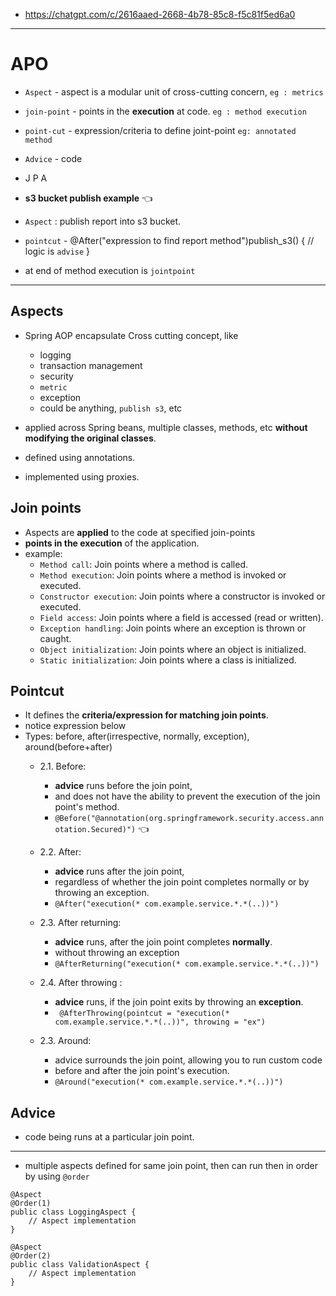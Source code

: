 - https://chatgpt.com/c/2616aaed-2668-4b78-85c8-f5c81f5ed6a0
---
# APO
- `Aspect` - aspect is a modular unit of cross-cutting concern, `eg : metrics`
- `join-point` - points in the **execution** at code. `eg : method execution`
- `point-cut` - expression/criteria to define joint-point `eg: annotated method`
- `Advice` - code

-  J P A
-  **s3 bucket publish example** :point_left:
  - `Aspect` : publish report into s3 bucket.
  - `pointcut` - @After("expression to find report method")publish_s3() { // logic is `advise` } 
  - at end of method execution is `jointpoint`
---

## Aspects
- Spring AOP encapsulate Cross cutting concept, like
  - logging 
  - transaction management
  - security 
  - `metric` 
  - exception
  - could be anything, `publish s3`, etc

- applied across Spring beans, multiple classes, methods, etc **without modifying the original classes**.
- defined using annotations.
- implemented using proxies.

## Join points
- Aspects are **applied** to the code at specified join-points
- **points in the execution** of the application.
- example:
    - `Method call`: Join points where a method is called.
    - `Method execution`: Join points where a method is invoked or executed.
    - `Constructor execution`: Join points where a constructor is invoked or executed.
    - `Field access`: Join points where a field is accessed (read or written).
    - `Exception handling`: Join points where an exception is thrown or caught.
    - `Object initialization`: Join points where an object is initialized.
    - `Static initialization`: Join points where a class is initialized.

## Pointcut
- It defines the **criteria/expression for matching join points**.
- notice expression below
- Types: before, after(irrespective, normally, exception), around(before+after)
  - 2.1. Before:
    - **advice** runs before the join point,
    - and does not have the ability to prevent the execution of the join point's method.
    - ```@Before("@annotation(org.springframework.security.access.annotation.Secured)")``` :point_left:

  - 2.2. After:
    - **advice** runs after the join point, 
    - regardless of whether the join point  completes normally or by throwing an exception.
    - ```@After("execution(* com.example.service.*.*(..))")```

  - 2.3. After returning:
    - **advice** runs, after the join point completes **normally**.
    - without throwing an exception
    - ```@AfterReturning("execution(* com.example.service.*.*(..))")```

  - 2.4. After throwing :
    - **advice** runs, if the join point exits by throwing an **exception**.
    - ``` @AfterThrowing(pointcut = "execution(* com.example.service.*.*(..))", throwing = "ex")```


  - 2.3. Around:
    - advice surrounds the join point, allowing you to run custom code
    - before and after the join point's execution.
    - ```@Around("execution(* com.example.service.*.*(..))")```

## Advice
- code being runs at a particular join point.

---
- multiple aspects defined for same join point, then can run then in order by using `@order`
```
@Aspect
@Order(1)
public class LoggingAspect {
    // Aspect implementation
}

@Aspect
@Order(2)
public class ValidationAspect {
    // Aspect implementation
}

```





